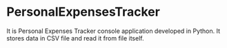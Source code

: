# PersonalExpensesTracker
It is Personal Expenses Tracker console application developed in Python. It stores data in CSV file and read it from file itself.
